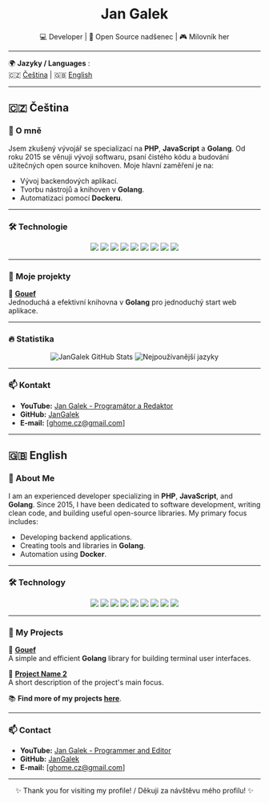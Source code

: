 <h1 align="center">Jan Galek</h1>
<p align="center">💻 Developer | 🚀 Open Source nadšenec | 🎮 Milovník her </p>

---


🌍 **Jazyky / Languages** :  
🇨🇿  [Čeština](#Čeština) | 🇬🇧  [English](#English)


---

## 🇨🇿 Čeština

### 🌟 O mně

Jsem zkušený vývojář se specializací na **PHP**, **JavaScript** a **Golang**. Od roku 2015 se věnuji vývoji softwaru, psaní čistého kódu a budování užitečných open source knihoven. Moje hlavní zaměření je na:

- Vývoj backendových aplikací.  
- Tvorbu nástrojů a knihoven v **Golang**.  
- Automatizaci pomocí **Dockeru**.  

---

### 🛠️ Technologie

<div align="center">
  <img src="https://img.shields.io/badge/Code-Go-blue?style=for-the-badge&logo=go" />
  <img src="https://img.shields.io/badge/Code-PHP-blue?style=for-the-badge&logo=php" />
  <img src="https://img.shields.io/badge/Code-JavaScript-yellow?style=for-the-badge&logo=javascript" />
  <img src="https://img.shields.io/badge/Code-TypeScript-blue?style=for-the-badge&logo=typescript" />
  <img src="https://img.shields.io/badge/Code-ReactJS-blue?style=for-the-badge&logo=react" />
  <img src="https://img.shields.io/badge/Tools-Docker-blue?style=for-the-badge&logo=docker" />
  <img src="https://img.shields.io/badge/Editor-PHPStorm-purple?style=for-the-badge&logo=phpstorm" />
  <img src="https://img.shields.io/badge/Editor-GoLand-purple?style=for-the-badge&logo=goland" />
  <img src="https://img.shields.io/badge/OS-Fedora-blue?style=for-the-badge&logo=fedora" />
</div>

---

### 🚀 Moje projekty

🔧 **[Gouef](https://github.com/gouef)**  
Jednoduchá a efektivní knihovna v **Golang** pro jednoduchý start web aplikace.


---

### 🔥 Statistika

<div align="center">
  <img src="https://github-readme-stats.vercel.app/api?username=JanGalek&show_icons=true&theme=dark&hide_border=true" alt="JanGalek GitHub Stats" />
  <img src="https://github-readme-stats.vercel.app/api/top-langs/?username=JanGalek&layout=compact&theme=dark&hide_border=true" alt="Nejpoužívanější jazyky" />
</div>

---

### 📫 Kontakt

- **YouTube:** [Jan Galek - Programátor a Redaktor](https://www.youtube.com/@JanGalekProgramator-Redaktor)  
- **GitHub:** [JanGalek](https://github.com/JanGalek)  
- **E-mail:** [ghome.cz@gmail.com]  

---


## 🇬🇧 English

### 🌟 About Me

I am an experienced developer specializing in **PHP**, **JavaScript**, and **Golang**. Since 2015, I have been dedicated to software development, writing clean code, and building useful open-source libraries. My primary focus includes:

- Developing backend applications.  
- Creating tools and libraries in **Golang**.  
- Automation using **Docker**.  

---

### 🛠️ Technology

<div align="center">
  <img src="https://img.shields.io/badge/Code-Go-blue?style=for-the-badge&logo=go" />
  <img src="https://img.shields.io/badge/Code-PHP-blue?style=for-the-badge&logo=php" />
  <img src="https://img.shields.io/badge/Code-JavaScript-yellow?style=for-the-badge&logo=javascript" />
  <img src="https://img.shields.io/badge/Code-TypeScript-blue?style=for-the-badge&logo=typescript" />
  <img src="https://img.shields.io/badge/Code-ReactJS-blue?style=for-the-badge&logo=react" />
  <img src="https://img.shields.io/badge/Tools-Docker-blue?style=for-the-badge&logo=docker" />
  <img src="https://img.shields.io/badge/Editor-PHPStorm-purple?style=for-the-badge&logo=phpstorm" />
  <img src="https://img.shields.io/badge/Editor-GoLand-purple?style=for-the-badge&logo=goland" />
  <img src="https://img.shields.io/badge/OS-Fedora-blue?style=for-the-badge&logo=fedora" />
</div>

---

### 🚀 My Projects

🔧 **[Gouef](https://github.com/JanGalek/gouef)**  
A simple and efficient **Golang** library for building terminal user interfaces.

🔧 **[Project Name 2](https://github.com/JanGalek/project-name-2)**  
A short description of the project's main focus.

📚 **Find more of my projects [here](https://github.com/JanGalek?tab=repositories)**.

---

### 📫 Contact

- **YouTube:** [Jan Galek - Programmer and Editor](https://www.youtube.com/@JanGalekProgramator-Redaktor)  
- **GitHub:** [JanGalek](https://github.com/JanGalek)  
- **E-mail:** [ghome.cz@gmail.com]  

---

<p align="center">✨ Thank you for visiting my profile! / Děkuji za návštěvu mého profilu! ✨</p>


